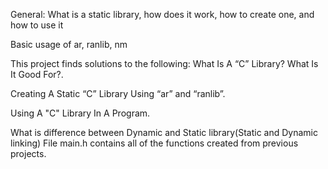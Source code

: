 General:  What is a static library, how does it work, how to create one, and how to use it

Basic usage of ar, ranlib, nm

This project finds solutions to the following:
What Is A “C” Library? What Is It Good For?.

Creating A Static “C” Library Using “ar” and “ranlib”.

Using A "C" Library In A Program.

What is difference between Dynamic and Static library(Static and Dynamic linking)
File main.h contains all of the functions created from previous projects.


